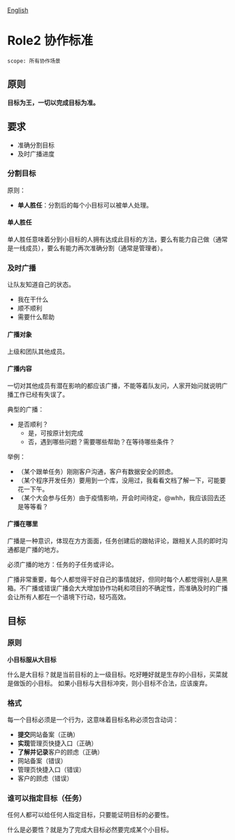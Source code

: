 [English](./readme.md)

# Role2 协作标准

```text
scope: 所有协作场景
```

## 原则

**目标为王，一切以完成目标为准。**

## 要求

- 准确分割目标
- 及时广播进度

### 分割目标

原则：

- **单人胜任**：分割后的每个小目标可以被单人处理。

#### 单人胜任

单人胜任意味着分到小目标的人拥有达成此目标的方法，要么有能力自己做（通常是一线成员），要么有能力再次准确分割（通常是管理者）。

### 及时广播

让队友知道自己的状态。

- 我在干什么
- 顺不顺利
- 需要什么帮助

#### 广播对象

上级和团队其他成员。

#### 广播内容

一切对其他成员有潜在影响的都应该广播，不能等着队友问，人家开始问就说明广播工作已经有失误了。

典型的广播：

- 是否顺利？
  - 是，可按原计划完成
  - 否，遇到哪些问题？需要哪些帮助？在等待哪些条件？

举例：

- （某个跟单任务）刚刚客户沟通，客户有数据安全的顾虑。
- （某个程序开发任务）要用到一个库，没用过，我看看文档了解一下，可能要花一下午。
- （某个大会参与任务）由于疫情影响，开会时间待定，@whh，我应该回去还是等等看？

#### 广播在哪里

广播是一种意识，体现在方方面面，任务创建后的跟帖评论，跟相关人员的即时沟通都是广播的地方。

必须广播的地方：任务的子任务或评论。

广播非常重要，每个人都觉得干好自己的事情就好，但同时每个人都觉得别人是黑箱。不广播或错误广播会大大增加协作功耗和项目的不确定性，而准确及时的广播会让所有人都在一个语境下行动，轻巧高效。

## 目标

### 原则

**小目标服从大目标**

什么是大目标？就是当前目标的上一级目标。吃好睡好就是生存的小目标，买菜就是做饭的小目标。 如果小目标与大目标冲突，则小目标不合法，应该废弃。

### 格式

每一个目标必须是一个行为，这意味着目标名称必须包含动词：

- **提交**网站备案（正确）
- **实现**管理页快捷入口（正确）
- **了解并记录**客户的顾虑（正确）
- 网站备案（错误）
- 管理页快捷入口（错误）
- 客户的顾虑（错误）

### 谁可以指定目标（任务）

任何人都可以给任何人指定目标，只要能证明目标的必要性。

什么是必要性？就是为了完成大目标必然要完成某个小目标。
